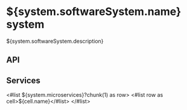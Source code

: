 # ${system.softwareSystem.name} system

${system.softwareSystem.description}

## API

## Services

<#list ${system.microservices}?chunk(1) as row>
<#list row as cell>${cell.name}</#list>
</#list>
